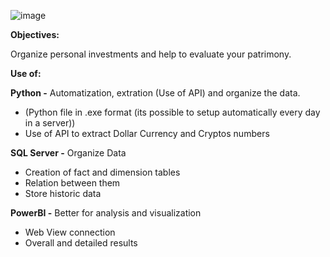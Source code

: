 
![image](https://user-images.githubusercontent.com/108367726/198050407-5582cc0a-6f94-428a-b6a1-41813aa97c31.png)



<p><strong>Objectives:</strong></p>
<p>Organize personal investments and help to evaluate your patrimony.</p>
<p><strong>Use of:</strong></p>
<p><strong>Python -</strong> Automatization, extration (Use of API) and organize the data.</p>
<ul>
    <li>(Python file in .exe format (its possible to setup automatically every day in a server))</li>
    <li>Use of API to extract Dollar Currency and Cryptos numbers</li>
</ul>
<p><strong>SQL Server -</strong> Organize Data</p>
<ul>
    <li>Creation of fact and dimension tables</li>
    <li>Relation between them</li>
    <li>Store historic data</li>
</ul>
<p><strong>PowerBI -</strong> Better for analysis and visualization</p>
<ul>
    <li>Web View connection</li>
    <li>Overall and detailed results</li>
</ul>

